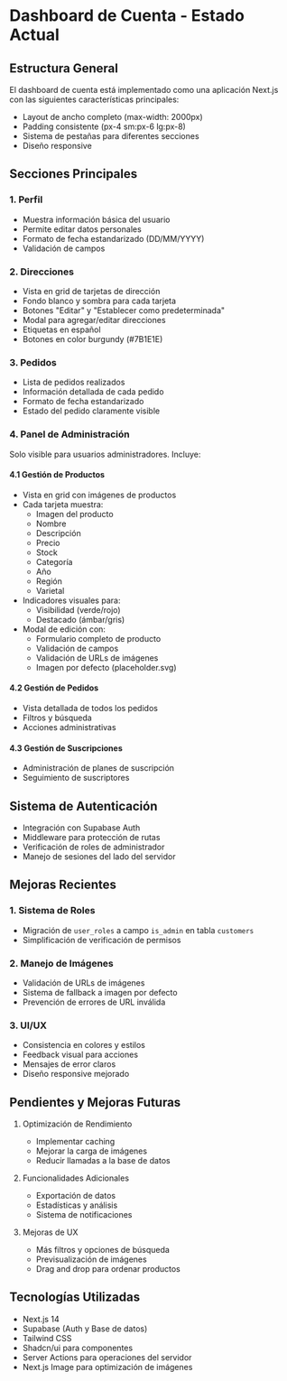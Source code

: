 # Dashboard de Cuenta - Estado Actual

## Estructura General
El dashboard de cuenta está implementado como una aplicación Next.js con las siguientes características principales:

- Layout de ancho completo (max-width: 2000px)
- Padding consistente (px-4 sm:px-6 lg:px-8)
- Sistema de pestañas para diferentes secciones
- Diseño responsive

## Secciones Principales

### 1. Perfil
- Muestra información básica del usuario
- Permite editar datos personales
- Formato de fecha estandarizado (DD/MM/YYYY)
- Validación de campos

### 2. Direcciones
- Vista en grid de tarjetas de dirección
- Fondo blanco y sombra para cada tarjeta
- Botones "Editar" y "Establecer como predeterminada"
- Modal para agregar/editar direcciones
- Etiquetas en español
- Botones en color burgundy (#7B1E1E)

### 3. Pedidos
- Lista de pedidos realizados
- Información detallada de cada pedido
- Formato de fecha estandarizado
- Estado del pedido claramente visible

### 4. Panel de Administración
Solo visible para usuarios administradores. Incluye:

#### 4.1 Gestión de Productos
- Vista en grid con imágenes de productos
- Cada tarjeta muestra:
  - Imagen del producto
  - Nombre
  - Descripción
  - Precio
  - Stock
  - Categoría
  - Año
  - Región
  - Varietal
- Indicadores visuales para:
  - Visibilidad (verde/rojo)
  - Destacado (ámbar/gris)
- Modal de edición con:
  - Formulario completo de producto
  - Validación de campos
  - Validación de URLs de imágenes
  - Imagen por defecto (placeholder.svg)

#### 4.2 Gestión de Pedidos
- Vista detallada de todos los pedidos
- Filtros y búsqueda
- Acciones administrativas

#### 4.3 Gestión de Suscripciones
- Administración de planes de suscripción
- Seguimiento de suscriptores

## Sistema de Autenticación
- Integración con Supabase Auth
- Middleware para protección de rutas
- Verificación de roles de administrador
- Manejo de sesiones del lado del servidor

## Mejoras Recientes

### 1. Sistema de Roles
- Migración de `user_roles` a campo `is_admin` en tabla `customers`
- Simplificación de verificación de permisos

### 2. Manejo de Imágenes
- Validación de URLs de imágenes
- Sistema de fallback a imagen por defecto
- Prevención de errores de URL inválida

### 3. UI/UX
- Consistencia en colores y estilos
- Feedback visual para acciones
- Mensajes de error claros
- Diseño responsive mejorado

## Pendientes y Mejoras Futuras

1. Optimización de Rendimiento
   - Implementar caching
   - Mejorar la carga de imágenes
   - Reducir llamadas a la base de datos

2. Funcionalidades Adicionales
   - Exportación de datos
   - Estadísticas y análisis
   - Sistema de notificaciones

3. Mejoras de UX
   - Más filtros y opciones de búsqueda
   - Previsualización de imágenes
   - Drag and drop para ordenar productos

## Tecnologías Utilizadas

- Next.js 14
- Supabase (Auth y Base de datos)
- Tailwind CSS
- Shadcn/ui para componentes
- Server Actions para operaciones del servidor
- Next.js Image para optimización de imágenes 